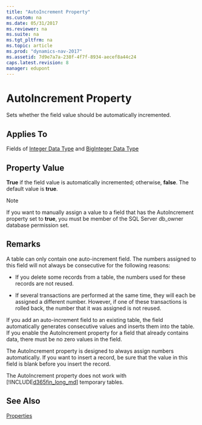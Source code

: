 ```yaml
---
title: "AutoIncrement Property"
ms.custom: na
ms.date: 05/31/2017
ms.reviewer: na
ms.suite: na
ms.tgt_pltfrm: na
ms.topic: article
ms.prod: "dynamics-nav-2017"
ms.assetid: 7d9e7a7a-238f-4f7f-8934-aecef8a44c24
caps.latest.revision: 8
manager: edupont
---
```

# AutoIncrement Property
Sets whether the field value should be automatically incremented.  
  
## Applies To  
 Fields of [Integer Data Type](Integer-Data-Type.md) and [BigInteger Data Type](BigInteger-Data-Type.md)  
  
## Property Value  
 **True** if the field value is automatically incremented; otherwise, **false**. The default value is **true**.  
  
> [!NOTE]  
>  If you want to manually assign a value to a field that has the AutoIncrement property set to **true**, you must be member of the SQL Server db\_owner database permission set.  
  
## Remarks  
 A table can only contain one auto-increment field. The numbers assigned to this field will not always be consecutive for the following reasons:  
  
-   If you delete some records from a table, the numbers used for these records are not reused.  
  
-   If several transactions are performed at the same time, they will each be assigned a different number. However, if one of these transactions is rolled back, the number that it was assigned is not reused.  
  
 If you add an auto-increment field to an existing table, the field automatically generates consecutive values and inserts them into the table. If you enable the AutoIncrement property for a field that already contains data, there must be no zero values in the field.  
  
 The AutoIncrement property is designed to always assign numbers automatically. If you want to insert a record, be sure that the value in this field is blank before you insert the record.  
  
 The AutoIncrement property does not work with [!INCLUDE[d365fin_long_md](includes/d365fin_long_md.md)] temporary tables.  
  
## See Also  
 [Properties](devenv-properties.md)